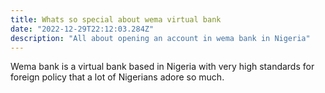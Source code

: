 ```yaml
---
title: Whats so special about wema virtual bank
date: "2022-12-29T22:12:03.284Z"
description: "All about opening an account in wema bank in Nigeria"
---
```


Wema bank is a virtual bank based in Nigeria with very high standards for foreign policy that a lot of Nigerians adore so much.